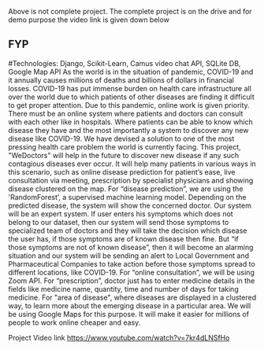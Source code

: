 Above is not complete project. The complete project is on the drive and for demo purpose the video link is given down below
## FYP

#Technologies: Django, Scikit-Learn, Camus video chat API, SQLite DB, Google Map API
As the world is in the situation of pandemic, COVID-19 and it annually causes millions of deaths and billions of dollars in financial losses. COVID-19 has put immense burden on health care infrastructure all over the world due to which patients of other diseases are finding it difficult to get proper attention. Due to this pandemic, online work is given priority. There must be an online system where patients and doctors can consult with each other like in hospitals. Where patients can be able to know which disease they have and the most importantly a system to discover any new disease like COVID-19. We have devised a solution to one of the most pressing health care problem the world is currently facing. This project, "WeDoctors" will help in the future to discover new disease if any such contagious diseases ever occur. It will help many patients in various ways in this scenario, such as online disease prediction for patient’s ease, live consultation via meeting, prescription by specialist physicians and showing disease clustered on the map. For “disease prediction”, we are using the 'RandomForest’, a supervised machine learning model. Depending on the predicted disease, the system will show the concerned doctor. Our system will be an expert system. If user enters his symptoms which does not belong to our dataset, then our system will send those symptoms to specialized team of doctors and they will take the decision which disease the user has, if those symptoms are of known disease then fine. But “if those symptoms are not of known disease”, then it will become an alarming situation and our system will be sending an alert to Local Government and Pharmaceutical Companies to take action before those symptoms spread to different locations, like COVID-19. For “online consultation”, we will be using Zoom API. For “prescription”, doctor just has to enter medicine details in the fields like medicine name, quantity, time and number of days for taking medicine. For "area of disease", where diseases are displayed in a clustered way, to learn more about the emerging disease in a particular area. We will be using Google Maps for this purpose. It will make it easier for millions of people to work online cheaper and easy.

Project Video link
https://www.youtube.com/watch?v=7kr4dLNSfHo

